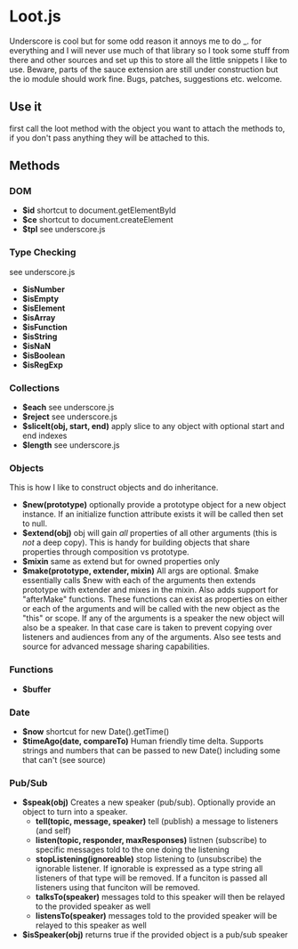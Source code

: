 # Loot.js

Underscore is cool but for some odd reason it annoys me to do _. for everything and I will never use much of
that library so I took some stuff from there and other sources and set up this to store all the little
snippets I like to use. Beware,
parts of the sauce extension are still under construction but the io module should work fine. Bugs, patches,
suggestions etc. welcome.

## Use it

first call the loot method with the object you want to attach the methods to, if you don't pass anything they
will be attached to this.

## Methods

### DOM
  * **$id** shortcut to document.getElementById
  * **$ce** shortcut to document.createElement
  * **$tpl** see underscore.js

### Type Checking
see underscore.js

  * **$isNumber**
  * **$isEmpty**
  * **$isElement**
  * **$isArray**
  * **$isFunction**
  * **$isString**
  * **$isNaN**
  * **$isBoolean**
  * **$isRegExp**

### Collections
  * **$each** see underscore.js
  * **$reject** see underscore.js
  * **$sliceIt(obj, start, end)** apply slice to any object with optional start and end indexes
  * **$length** see underscore.js

### Objects
This is how I like to construct objects and do inheritance.

  * **$new(prototype)** optionally provide a prototype object for a new object instance. If an initialize function attribute exists it will be called then set to null.
  * **$extend(obj)** obj will gain *all* properties of all other arguments (this is *not* a deep copy). This is handy for building objects that share properties through composition vs prototype.
  * **$mixin** same as extend but for owned properties only
  * **$make(prototype, extender, mixin)** All args are optional. $make essentially calls $new with each of the arguments then extends prototype with extender and mixes in the mixin.
  Also adds support for "afterMake" functions. These functions can exist as properties on either or each of the arguments and will be called with the new object as the "this" or scope.
  If any of the arguments is a speaker the new object will also be a speaker. In that case care is taken to prevent copying over listeners and audiences from any of the arguments. Also see tests and source for advanced message sharing capabilities.

### Functions
  * **$buffer**

### Date
  * **$now** shortcut for new Date().getTime()
  * **$timeAgo(date, compareTo)** Human friendly time delta. Supports strings and numbers that can be passed to new Date() including some that can't (see source)

### Pub/Sub
  * **$speak(obj)** Creates a new speaker (pub/sub). Optionally provide an object to turn into a speaker.
    * __tell(topic, message, speaker)__ tell (publish) a message to listeners (and self)
    * __listen(topic, responder, maxResponses)__ listnen (subscribe) to specific messages told to the one doing the listening
    * __stopListening(ignoreable)__ stop listening to (unsubscribe) the ignorable listener. If ignorable is expressed as a type string all listeners of that type will be removed. If a funciton is passed all listeners using that funciton will be removed.
    * __talksTo(speaker)__ messages told to this speaker will then be relayed to the provided speaker as well
    * __listensTo(speaker)__ messages told to the provided speaker will be relayed to this speaker as well
  * **$isSpeaker(obj)** returns true if the provided object is a pub/sub speaker

